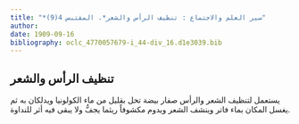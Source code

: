 ```yaml
---
title: "*سير العلم والاجتماع : تنظيف الرأس والشعر*. المقتبس 4(9)"
author: 
date: 1909-09-16
bibliography: oclc_4770057679-i_44-div_16.d1e3039.bib
---
```




##  تنظيف الرأس والشعر 


 يستعمل لتنظيف الشعر والرأس صفار بيضة تحل بقليل من ماء الكولونيا ويدلكان به ثم يغسل المكان بماء فاتر وينشف الشعر ويدوم مكشوفاً ريثما يجفُّ ولا يبقى فيه أثر للنداوة. 
